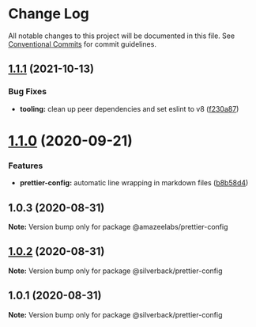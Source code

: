 # Change Log

All notable changes to this project will be documented in this file.
See [Conventional Commits](https://conventionalcommits.org) for commit guidelines.

## [1.1.1](https://github.com/AmazeeLabs/silverback-mono/compare/@amazeelabs/prettier-config@1.1.0...@amazeelabs/prettier-config@1.1.1) (2021-10-13)


### Bug Fixes

* **tooling:** clean up peer dependencies and set eslint to v8 ([f230a87](https://github.com/AmazeeLabs/silverback-mono/commit/f230a8761ef5980cd202d5da514aeeced2defe3f))





# [1.1.0](https://github.com/AmazeeLabs/silverback-mono/compare/@amazeelabs/prettier-config@1.0.3...@amazeelabs/prettier-config@1.1.0) (2020-09-21)


### Features

* **prettier-config:** automatic line wrapping in markdown files ([b8b58d4](https://github.com/AmazeeLabs/silverback-mono/commit/b8b58d43ecfe1f8b2d979e4d3f34b4770d8070e1))





## 1.0.3 (2020-08-31)

**Note:** Version bump only for package @amazeelabs/prettier-config





## [1.0.2](https://github.com/AmazeeLabs/silverback-mono/compare/@silverback/prettier-config@1.0.1...@silverback/prettier-config@1.0.2) (2020-08-31)

**Note:** Version bump only for package @silverback/prettier-config





## 1.0.1 (2020-08-31)

**Note:** Version bump only for package @silverback/prettier-config
